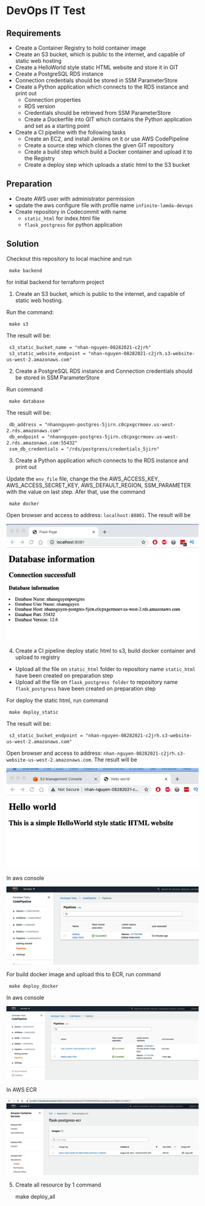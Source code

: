 # DevOps IT Test



## Requirements

 - Create a Container Registry to hold container image
 - Create an S3 bucket, which is public to the internet, and capable of static web hosting
 - Create a HelloWorld style static HTML website and store it in GIT
 - Create a PostgreSQL RDS instance
 - Connection credentials should be stored in SSM ParameterStore
 - Create a Python application which connects to the RDS instance and print out
   - Connection properties
   - RDS version
   - Credentials should be retrieved from SSM ParameterStore
   - Create a Dockerfile into GIT which contains the Python application and set as a starting point
 - Create a CI pipeline with the following tasks
   - Create an EC2, and install Jenkins on it or use AWS CodePipeline
   - Create a source step which clones the given GIT repository
   - Create a build step which build a Docker container and upload it to the Registry
   - Create a deploy step which uploads a static html to the S3 bucket

## Preparation 
- Create AWS user with administrator permission
- update the aws configure file with profile name `infinite-lamda-devops`
- Create repository in Codecommit with name 
	- `static_html` for index.html file
	- `flask_postgress` for python application 

## Solution
Checkout this repository to local machine and run
   

     make backend
for initial backend for terraform project

 1. Create an S3 bucket, which is public to the internet, and capable of static web hosting. 
 
 Run the command:
   

     make s3

The result will be:
   

     s3_static_bucket_name = "nhan-nguyen-08282021-c2jrh"
     s3_static_website_endpoint = "nhan-nguyen-08282021-c2jrh.s3-website-us-west-2.amazonaws.com"

2. Create a PostgreSQL RDS instance and Connection credentials should be stored in SSM ParameterStore

Run command
   

     make database

The result will be:

     db_address = "nhannguyen-postgres-5jirn.c0cpxgcrmoev.us-west-2.rds.amazonaws.com"
     db_endpoint = "nhannguyen-postgres-5jirn.c0cpxgcrmoev.us-west-2.rds.amazonaws.com:55432"
     ssm_db_credentials = "/rds/postgress/credentials_5jirn"

3. Create a Python application which connects to the RDS instance and print out

Update the `env_file` file, change the the AWS_ACCESS_KEY, AWS_ACCESS_SECRET_KEY, AWS_DEFAULT_REGION, SSM_PARAMETER with the value on last step. Afer that, use the command


     make docker

Open browser and access to address: `localhost:80801`. The result will be

![flask_page](./image/flask_page.png)

4. Create a CI pipeline deploy static html to s3,  build docker container and upload to registry
- Upload all the file on `static_html` folder to repository name `static_html` have been created on preparation step
- Upload all the file on `flask_postgress folder` to repository name `flask_postgress` have been created on preparation step

For deploy the static html, run command


     make deploy_static

The result will be:

     s3_static_bucket_endpoint = "nhan-nguyen-08282021-c2jrh.s3-website-us-west-2.amazonaws.com"

Open browser and access to address: `nhan-nguyen-08282021-c2jrh.s3-website-us-west-2.amazonaws.com`. The result will be

![flask_page](./image/deploy_static.png)

In aws console

![flask_page_pipeline](./image/deploy_static_pipeline.png)

For build docker image and upload this to ECR, run command


     make deploy_docker

In aws console

![deploy_docker_pipeline](./image/deploy_docker_pipeline.png)

In AWS ECR

![deploy_docker_ecr](./image/deploy_docker_ecr.png)

5. Create all resource by 1 command


     make deploy_all


